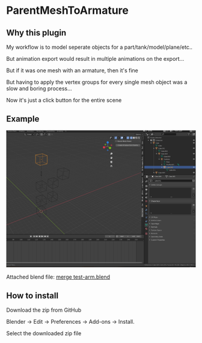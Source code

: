 # ParentMeshToArmature

## Why this plugin

My workflow is to model seperate objects for a part/tank/model/plane/etc..

But animation export would result in multiple animations on the export...

But if it was one mesh with an armature, then it's fine

But having to apply the vertex groups for every single mesh object was a slow and boring process...

Now it's just a click button for the entire scene

## Example 

![](/docs/ParentMesh-To-Armature-system.gif)

Attached blend file: [merge test-arm.blend](https://github.com/aurorasean/ParentMeshToArmature/blob/main/docs/merge%20test-arm.blend)

## How to install

Download the zip from GitHub 

Blender -> Edit -> Preferences -> Add-ons -> Install.

Select the downloaded zip file

